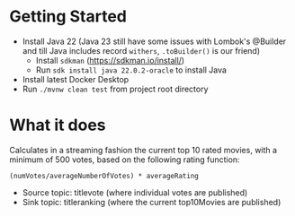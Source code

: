 # Getting Started

- Install Java 22 (Java 23 still have some issues with Lombok's @Builder and till Java includes record `withers`, `.toBuilder()` is our friend)
  - Install `sdkman` (https://sdkman.io/install/)
  - Run `sdk install java 22.0.2-oracle` to install Java
- Install latest Docker Desktop
- Run `./mvnw clean test` from project root directory

# What it does

Calculates in a streaming fashion the current top 10 rated movies, with a minimum of 500 votes, based on the following rating function:

`(numVotes/averageNumberOfVotes) * averageRating`

- Source topic: titlevote (where individual votes are published)
- Sink topic: titleranking (where the current top10Movies are published)